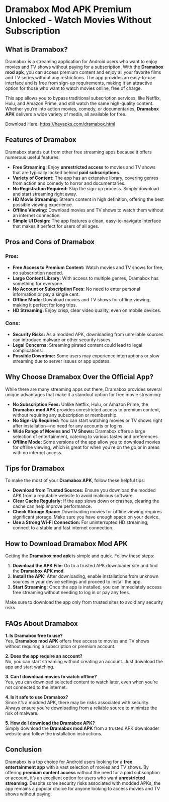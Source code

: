 # Dramabox Mod APK Premium Unlocked - Watch Movies Without Subscription

## What is Dramabox?

Dramabox is a streaming application for Android users who want to enjoy movies and TV shows without paying for a subscription. With the **Dramabox mod apk**, you can access premium content and enjoy all your favorite films and TV series without any restrictions. The app provides an easy-to-use interface and is free from sign-up requirements, making it an attractive option for those who want to watch movies online, free of charge.

This app allows you to bypass traditional subscription services, like Netflix, Hulu, and Amazon Prime, and still watch the same high-quality content. Whether you’re into action movies, comedy, or documentaries, **Dramabox APK** delivers a wide variety of media, all available for free.

Download Here: https://heyapks.com/dramabox.html

## Features of Dramabox

Dramabox stands out from other free streaming apps because it offers numerous useful features:

- **Free Streaming:** Enjoy **unrestricted access** to movies and TV shows that are typically locked behind **paid subscriptions**.
- **Variety of Content:** The app has an extensive library, covering genres from action and comedy to horror and documentaries.
- **No Registration Required:** Skip the sign-up process. Simply download and start streaming right away.
- **HD Movie Streaming:** Stream content in high definition, offering the best possible viewing experience.
- **Offline Viewing:** Download movies and TV shows to watch them without an internet connection.
- **Simple UI Design:** The app features a clean, easy-to-navigate interface that makes it perfect for users of all ages.

## Pros and Cons of Dramabox

### Pros:
- **Free Access to Premium Content:** Watch movies and TV shows for free, no subscription needed.
- **Large Content Library:** With access to multiple genres, Dramabox has something for everyone.
- **No Account or Subscription Fees:** No need to enter personal information or pay a single cent.
- **Offline Mode:** Download movies and TV shows for offline viewing, making it perfect for long trips.
- **HD Streaming:** Enjoy crisp, clear video quality, even on mobile devices.

### Cons:
- **Security Risks:** As a modded APK, downloading from unreliable sources can introduce malware or other security issues.
- **Legal Concerns:** Streaming pirated content could lead to legal complications.
- **Possible Downtime:** Some users may experience interruptions or slow streaming due to server issues or app updates.

## Why Choose Dramabox Over the Official App?

While there are many streaming apps out there, Dramabox provides several unique advantages that make it a standout option for free movie streaming:

- **No Subscription Fees:** Unlike Netflix, Hulu, or Amazon Prime, the **Dramabox mod APK** provides unrestricted access to premium content, without requiring any subscription or membership.
- **No Sign-Up Required:** You can start watching movies or TV shows right after installation—no need for any accounts or logins.
- **Wide Range of Movies and TV Shows:** Dramabox offers a large selection of entertainment, catering to various tastes and preferences.
- **Offline Mode:** Some versions of the app allow you to download movies for offline viewing, which is great for when you’re on the go or in areas with no internet access.

## Tips for Dramabox

To make the most of your **Dramabox APK**, follow these helpful tips:

- **Download from Trusted Sources:** Ensure you download the modded APK from a reputable website to avoid malicious software.
- **Clear Cache Regularly:** If the app slows down or crashes, clearing the cache can help improve performance.
- **Check Storage Space:** Downloading movies for offline viewing requires significant storage. Make sure you have enough space on your device.
- **Use a Strong Wi-Fi Connection:** For uninterrupted HD streaming, connect to a stable and fast internet connection.

## How to Download Dramabox Mod APK

Getting the **Dramabox mod apk** is simple and quick. Follow these steps:

1. **Download the APK File:** Go to a trusted APK downloader site and find the **Dramabox APK mod**.
2. **Install the APK:** After downloading, enable installations from unknown sources in your device settings and proceed to install the app.
3. **Start Streaming:** Once the app is installed, you can immediately access free streaming without needing to log in or pay any fees.

Make sure to download the app only from trusted sites to avoid any security risks.

## FAQs About Dramabox

**1. Is Dramabox free to use?**  
Yes, **Dramabox mod APK** offers free access to movies and TV shows without requiring a subscription or premium account.

**2. Does the app require an account?**  
No, you can start streaming without creating an account. Just download the app and start watching.

**3. Can I download movies to watch offline?**  
Yes, you can download selected content to watch later, even when you’re not connected to the internet.

**4. Is it safe to use Dramabox?**  
Since it’s a modded APK, there may be risks associated with security. Always ensure you’re downloading from a reliable source to minimize the risk of malware.

**5. How do I download the Dramabox APK?**  
Simply download the **Dramabox mod APK** from a trusted APK downloader website and follow the installation instructions.

## Conclusion

Dramabox is a top choice for Android users looking for a **free entertainment app** with a vast selection of movies and TV shows. By offering **premium content access** without the need for a paid subscription or account, it’s an excellent option for users who want **unrestricted streaming**. Despite some security risks associated with modded APKs, the app remains a popular choice for anyone looking to access movies and TV shows without paying.

